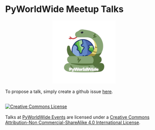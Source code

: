 # PyWorldWide Meetup Talks

<p align="center">
    <img src="./assets/logo/pyworldwise-logo-withoutbg.png" width="40%" />
</p>

To propose a talk, simply create a github issue [here][new-talk-proposal].

<br />
<a rel="license" href="http://creativecommons.org/licenses/by-nc-sa/4.0/"><img alt="Creative Commons License" style="border-width:0" src="https://i.creativecommons.org/l/by-nc-sa/4.0/88x31.png" /></a><br /><br /><span xmlns:dct="http://purl.org/dc/terms/" href="http://purl.org/dc/dcmitype/MovingImage" property="dct:title" rel="dct:type">Talks</span> at <a xmlns:cc="http://creativecommons.org/ns#" href="https://pyworldwide.org" property="cc:attributionName" rel="cc:attributionURL">PyWorldWide Events</a> are licensed under a <a rel="license" href="http://creativecommons.org/licenses/by-nc-sa/4.0/">Creative Commons Attribution-Non Commercial-ShareAlike 4.0 International License</a>.

[new-talk-proposal]: https://github.com/pyworldwide/talks/issues/new?assignees=Mr-Sunglasses&labels=proposal&template=talk-proposal.yaml
